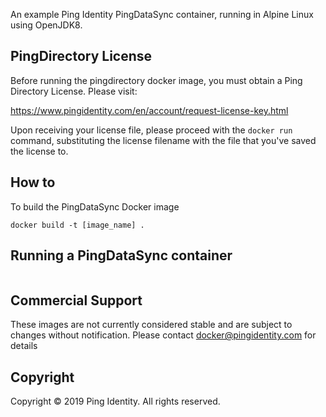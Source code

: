 An example Ping Identity PingDataSync container, running in Alpine Linux using OpenJDK8.

## PingDirectory License
Before running the pingdirectory docker image, you must obtain a Ping Directory License.  Please visit:

   https://www.pingidentity.com/en/account/request-license-key.html

Upon receiving your license file, please proceed with the ```docker run``` command, substituting the license filename with the file that you've saved the license to.

## How to
To build the PingDataSync Docker image
```
docker build -t [image_name] .
```

## Running a PingDataSync container

```
```

## Commercial Support
These images are not currently considered stable and are subject to changes without notification.
Please contact docker@pingidentity.com for details

## Copyright
Copyright © 2019 Ping Identity. All rights reserved.
